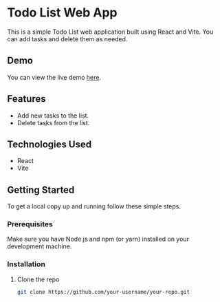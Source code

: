 # Todo List Web App

This is a simple Todo List web application built using React and Vite. You can add tasks and delete them as needed.

## Demo

You can view the live demo [here](https://cs-todolist-se.netlify.app/).

## Features

- Add new tasks to the list.
- Delete tasks from the list.

## Technologies Used

- React
- Vite

## Getting Started

To get a local copy up and running follow these simple steps.

### Prerequisites

Make sure you have Node.js and npm (or yarn) installed on your development machine.

### Installation

1. Clone the repo
   ```sh
   git clone https://github.com/your-username/your-repo.git
